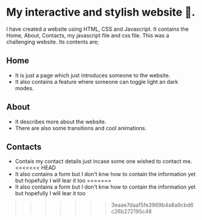 # My interactive and stylish website 🎉.
I have created a website using HTML, CSS and Javascript.
It contains the Home, About, Contacts, my javascript file and css file.
This was a challenging website.
Its contents are;

## Home
* It is just a page which just introduces someone to the website.
* It also contains a feature where someone can toggle light an dark modes.

## About
* It describes more about the website.
* There are also some transitions and cool animations.

## Contacts
* Contais my contact details just incase some one wished to contact me.
<<<<<<< HEAD
* It also contains a form but I don't knw how to contain the information yet but hopefully I will lear it too
=======
* It also contains a form but I don't knw how to contain the information yet but hopefully I will lear it too
>>>>>>> 3eaae7daaf5fe3969b4a8a9cbd6c26b272195c48
